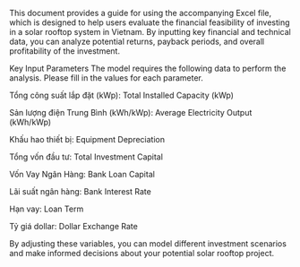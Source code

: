 This document provides a guide for using the accompanying Excel file, which is designed to help users evaluate the financial feasibility of investing in a solar rooftop system in Vietnam. By inputting key financial and technical data, you can analyze potential returns, payback periods, and overall profitability of the investment.

Key Input Parameters
The model requires the following data to perform the analysis. Please fill in the values for each parameter.

Tổng công suất lắp đặt (kWp): Total Installed Capacity (kWp)

Sản lượng điện Trung Bình (kWh/kWp): Average Electricity Output (kWh/kWp)

Khấu hao thiết bị: Equipment Depreciation

Tổng vốn đầu tư: Total Investment Capital

Vốn Vay Ngân Hàng: Bank Loan Capital

Lãi suất ngân hàng: Bank Interest Rate

Hạn vay: Loan Term

Tỷ giá dollar: Dollar Exchange Rate

By adjusting these variables, you can model different investment scenarios and make informed decisions about your potential solar rooftop project.
